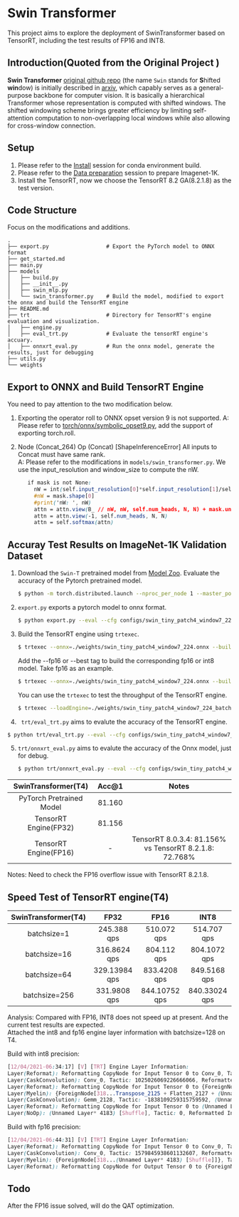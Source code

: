 # Swin Transformer

This project aims to explore the deployment of SwinTransformer based on TensorRT, including the test results of FP16 and INT8. 

## Introduction(Quoted from the Original Project )

**Swin Transformer** [original github repo](https://github.com/microsoft/Swin-Transformer/) (the name `Swin` stands for **S**hifted **win**dow) is initially described in [arxiv](https://arxiv.org/abs/2103.14030), which capably serves as a
general-purpose backbone for computer vision. It is basically a hierarchical Transformer whose representation is
computed with shifted windows. The shifted windowing scheme brings greater efficiency by limiting self-attention
computation to non-overlapping local windows while also allowing for cross-window connection.

## Setup ##

1. Please refer to the [Install](https://github.com/microsoft/Swin-Transformer/blob/main/get_started.md#install) session for conda environment build.  
2. Please refer to the [Data preparation](https://github.com/microsoft/Swin-Transformer/blob/main/get_started.md#data-preparation) session to prepare Imagenet-1K.
3. Install the TensorRT, now we choose the TensorRT 8.2 GA(8.2.1.8) as the test version.


## Code Structure ##  
Focus on the modifications and additions.
```
.
├── export.py                  # Export the PyTorch model to ONNX format
├── get_started.md            
├── main.py
├── models
│   ├── build.py
│   ├── __init__.py
│   ├── swin_mlp.py
│   └── swin_transformer.py    # Build the model, modified to export the onnx and build the TensorRT engine
├── README.md
├── trt                        # Directory for TensorRT's engine evaluation and visualization.
│   ├── engine.py
│   ├── eval_trt.py            # Evaluate the tensorRT engine's accuary.
│   ├── onnxrt_eval.py         # Run the onnx model, generate the results, just for debugging
├── utils.py
└── weights
```

## Export to ONNX and Build TensorRT Engine ##
You need to pay attention to the two modification below.  
1. Exporting the operator roll to ONNX opset version 9 is not supported. 
   A: Please refer to [torch/onnx/symbolic_opset9.py](torch/onnx/symbolic_opset9.py), add the support of exporting torch.roll.
   
2. Node (Concat_264) Op (Concat) [ShapeInferenceError] All inputs to Concat must have same rank.  
   A: Please refer to the modifications in `models/swin_transformer.py`. We use the input_resolution and window_size to compute the nW.
   ```css
      if mask is not None:
        nW = int(self.input_resolution[0]*self.input_resolution[1]/self.window_size[0]/self.window_size[1])
        #nW = mask.shape[0]
        #print('nW: ', nW)
        attn = attn.view(B_ // nW, nW, self.num_heads, N, N) + mask.unsqueeze(1).unsqueeze(0)
        attn = attn.view(-1, self.num_heads, N, N)
        attn = self.softmax(attn)
    ```


## Accuray Test Results on ImageNet-1K Validation Dataset ##  
1. Download the `Swin-T` pretrained model from [Model Zoo](https://github.com/microsoft/Swin-Transformer/blob/main/get_started.md#regular-imagenet-1k-trained-models). 
Evaluate the accuracy of the Pytorch pretrained model.
    ```bash
    $ python -m torch.distributed.launch --nproc_per_node 1 --master_port 12345 main.py --eval --cfg configs/swin_tiny_patch4_window7_224.yaml --resume ./weights/swin_tiny_patch4_window7_224.pth --data-path ../imagenet_1k
    ```

2.  `export.py` exports a pytorch model to onnx format.
    ```bash
    $ python export.py --eval --cfg configs/swin_tiny_patch4_window7_224.yaml --resume ./weights/swin_tiny_patch4_window7_224.pth --data-path ../imagenet_1k --batch-size 16
    ```
    
3. Build the TensorRT engine using `trtexec`.  
    ```bash
    $ trtexec --onnx=./weights/swin_tiny_patch4_window7_224.onnx --buildOnly --verbose --saveEngine=./weights/swin_tiny_patch4_window7_224_batch16.engine --workspace=4096
    ```  
   
   Add the --fp16 or --best tag to build the corresponding fp16 or int8 model. Take fp16 as an example.  
   ```bash
   $ trtexec --onnx=./weights/swin_tiny_patch4_window7_224.onnx --buildOnly --verbose --fp16 --saveEngine=./weights/swin_tiny_patch4_window7_224_batch16_fp16.engine --workspace=4096
   ```  
   
   You can use the `trtexec` to test the throughput of the TensorRT engine.
   ```bash
   $ trtexec --loadEngine=./weights/swin_tiny_patch4_window7_224_batch16.engine
   ``` 

4.  ` trt/eval_trt.py` aims to evalute the accuracy of the TensorRT engine. 
   ```bash
   $ python trt/eval_trt.py --eval --cfg configs/swin_tiny_patch4_window7_224.yaml --resume ./weights/swin_tiny_patch4_window7_224_batch16.engine --data-path ../imagenet_1k --batch-size 16
   ```  

5. `trt/onnxrt_eval.py` aims to evalute the accuracy of the Onnx model, just for debug.
   ```bash
   $ python trt/onnxrt_eval.py --eval --cfg configs/swin_tiny_patch4_window7_224.yaml --resume ./weights/swin_tiny_patch4_window7_224.onnx --data-path ../imagenet_1k --batch-size 16
   ```  
   
| SwinTransformer(T4) | Acc@1 | Notes |
| :---: | :---: | :---: |
| PyTorch Pretrained Model |  81.160 |  |
| TensorRT Engine(FP32) | 81.156 |  |
| TensorRT Engine(FP16) | - | TensorRT 8.0.3.4: 81.156% vs TensorRT 8.2.1.8: 72.768% |

Notes: Need to check the FP16 overflow issue with TensorRT 8.2.1.8.

## Speed Test of TensorRT engine(T4) ##

| SwinTransformer(T4) | FP32 | FP16 | INT8 |
| :---: | :---: | :---: | :---: |
| batchsize=1 | 245.388 qps | 510.072 qps | 514.707 qps |
| batchsize=16 | 316.8624 qps | 804.112 qps | 804.1072 qps |
| batchsize=64 | 329.13984 qps | 833.4208 qps | 849.5168 qps |
| batchsize=256 | 331.9808 qps | 844.10752 qps | 840.33024 qps |

Analysis: Compared with FP16, INT8 does not speed up at present. And the current test results are expected.   
Attached the int8 and fp16 engine layer information with batchsize=128 on T4.  

Build with int8 precision:
```css
[12/04/2021-06:34:17] [V] [TRT] Engine Layer Information:
Layer(Reformat): Reformatting CopyNode for Input Tensor 0 to Conv_0, Tactic: 0, input_0[Float(128,3,224,224)] -> Reformatted Input Tensor 0 to Conv_0[Int8(128,3,224,224)]
Layer(CaskConvolution): Conv_0, Tactic: 1025026069226666066, Reformatted Input Tensor 0 to Conv_0[Int8(128,3,224,224)] -> 191[Int8(128,96,56,56)]
Layer(Reformat): Reformatting CopyNode for Input Tensor 0 to {ForeignNode[318...Transpose_2125 + Flatten_2127 + (Unnamed Layer* 4178) [Shuffle]]}, Tactic: 0, 191[Int8(128,96,56,56)] -> Reformatted Input Tensor 0 to {ForeignNode[318...Transpose_2125 + Flatten_2127 + (Unnamed Layer* 4178) [Shuffle]]}[Half(128,96,56,56)]
Layer(Myelin): {ForeignNode[318...Transpose_2125 + Flatten_2127 + (Unnamed Layer* 4178) [Shuffle]]}, Tactic: 0, Reformatted Input Tensor 0 to {ForeignNode[318...Transpose_2125 + Flatten_2127 + (Unnamed Layer* 4178) [Shuffle]]}[Half(128,96,56,56)] -> (Unnamed Layer* 4178) [Shuffle]_output[Half(128,768,1,1)]
Layer(CaskConvolution): Gemm_2128, Tactic: -1838109259315759592, (Unnamed Layer* 4178) [Shuffle]_output[Half(128,768,1,1)] -> (Unnamed Layer* 4179) [Fully Connected]_output[Half(128,1000,1,1)]
Layer(Reformat): Reformatting CopyNode for Input Tensor 0 to (Unnamed Layer* 4183) [Shuffle], Tactic: 0, (Unnamed Layer* 4179) [Fully Connected]_output[Half(128,1000,1,1)] -> Reformatted Input Tensor 0 to (Unnamed Layer* 4183) [Shuffle][Float(128,1000,1,1)]
Layer(NoOp): (Unnamed Layer* 4183) [Shuffle], Tactic: 0, Reformatted Input Tensor 0 to (Unnamed Layer* 4183) [Shuffle][Float(128,1000,1,1)] -> output_0[Float(128,1000)]
```  

Build with fp16 precision:
```css
[12/04/2021-06:44:31] [V] [TRT] Engine Layer Information:
Layer(Reformat): Reformatting CopyNode for Input Tensor 0 to Conv_0, Tactic: 0, input_0[Float(128,3,224,224)] -> Reformatted Input Tensor 0 to Conv_0[Half(128,3,224,224)]
Layer(CaskConvolution): Conv_0, Tactic: 1579845938601132607, Reformatted Input Tensor 0 to Conv_0[Half(128,3,224,224)] -> 191[Half(128,96,56,56)]
Layer(Myelin): {ForeignNode[318...(Unnamed Layer* 4183) [Shuffle]]}, Tactic: 0, 191[Half(128,96,56,56)] -> Reformatted Output Tensor 0 to {ForeignNode[318...(Unnamed Layer* 4183) [Shuffle]]}[Half(128,1000)]
Layer(Reformat): Reformatting CopyNode for Output Tensor 0 to {ForeignNode[318...(Unnamed Layer* 4183) [Shuffle]]}, Tactic: 0, Reformatted Output Tensor 0 to {ForeignNode[318...(Unnamed Layer* 4183) [Shuffle]]}[Half(128,1000)] -> output_0[Float(128,1000)]
```   

## Todo ##
After the FP16 issue solved, will do the QAT optimization.
